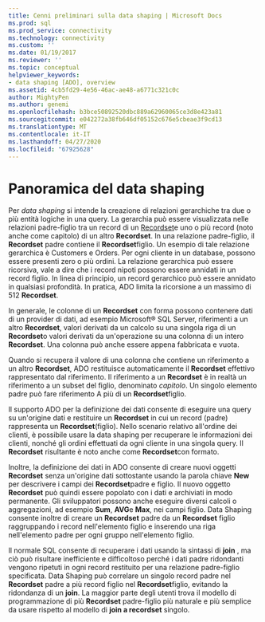 ```yaml
---
title: Cenni preliminari sulla data shaping | Microsoft Docs
ms.prod: sql
ms.prod_service: connectivity
ms.technology: connectivity
ms.custom: ''
ms.date: 01/19/2017
ms.reviewer: ''
ms.topic: conceptual
helpviewer_keywords:
- data shaping [ADO], overview
ms.assetid: 4cb5fd29-4e56-46ac-ae48-a6771c321c0c
author: MightyPen
ms.author: genemi
ms.openlocfilehash: b3bce50892520dbc889a62960065ce3d8e423a81
ms.sourcegitcommit: e042272a38fb646df05152c676e5cbeae3f9cd13
ms.translationtype: MT
ms.contentlocale: it-IT
ms.lasthandoff: 04/27/2020
ms.locfileid: "67925628"
---
```

# <a name="data-shaping-overview"></a>Panoramica del data shaping
Per *data shaping* si intende la creazione di relazioni gerarchiche tra due o più entità logiche in una query. La gerarchia può essere visualizzata nelle relazioni padre-figlio tra un record di un [Recordset](../../../ado/reference/ado-api/recordset-object-ado.md)e uno o più record (noto anche come capitolo) di un altro **Recordset**. In una relazione padre-figlio, il **Recordset** padre contiene il **Recordset**figlio. Un esempio di tale relazione gerarchica è Customers e Orders. Per ogni cliente in un database, possono essere presenti zero o più ordini. La relazione gerarchica può essere ricorsiva, vale a dire che i record nipoti possono essere annidati in un record figlio. In linea di principio, un record gerarchico può essere annidato in qualsiasi profondità. In pratica, ADO limita la ricorsione a un massimo di 512 **Recordset**.  
  
 In generale, le colonne di un **Recordset** con forma possono contenere dati di un provider di dati, ad esempio Microsoft® SQL Server, riferimenti a un altro **Recordset**, valori derivati da un calcolo su una singola riga di un **Recordset**o valori derivati da un'operazione su una colonna di un intero **Recordset**. Una colonna può anche essere appena fabbricata e vuota.  
  
 Quando si recupera il valore di una colonna che contiene un riferimento a un altro **Recordset**, ADO restituisce automaticamente il **Recordset** effettivo rappresentato dal riferimento. Il riferimento a un **Recordset** è in realtà un riferimento a un subset del figlio, denominato *capitolo*. Un singolo elemento padre può fare riferimento A più di un **Recordset**figlio.  
  
 Il supporto ADO per la definizione dei dati consente di eseguire una query su un'origine dati e restituire un **Recordset** in cui un record (padre) rappresenta un **Recordset**(figlio). Nello scenario relativo all'ordine dei clienti, è possibile usare la data shaping per recuperare le informazioni dei clienti, nonché gli ordini effettuati da ogni cliente in una singola query. Il **Recordset** risultante è noto anche come **Recordset**con formato.  
  
 Inoltre, la definizione dei dati in ADO consente di creare nuovi oggetti **Recordset** senza un'origine dati sottostante usando la parola chiave **New** per descrivere i campi dei **Recordset**padre e figlio. Il nuovo oggetto **Recordset** può quindi essere popolato con i dati e archiviati in modo permanente. Gli sviluppatori possono anche eseguire diversi calcoli o aggregazioni, ad esempio **Sum**, **AVG**e **Max**, nei campi figlio. Data Shaping consente inoltre di creare un **Recordset** padre da un **Recordset** figlio raggruppando i record nell'elemento figlio e inserendo una riga nell'elemento padre per ogni gruppo nell'elemento figlio.  
  
 Il normale SQL consente di recuperare i dati usando la sintassi di **join** , ma ciò può risultare inefficiente e difficoltoso perché i dati padre ridondanti vengono ripetuti in ogni record restituito per una relazione padre-figlio specificata. Data Shaping può correlare un singolo record padre nel **Recordset** padre a più record figlio nel **Recordset**figlio, evitando la ridondanza di un **join**. La maggior parte degli utenti trova il modello di programmazione di più **Recordset** padre-figlio più naturale e più semplice da usare rispetto al modello di **join a recordset** singolo.
